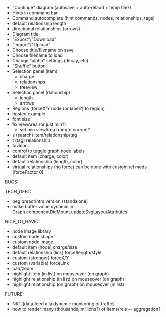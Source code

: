 - "Continue" diagram (autosave + auto-relaod + temp file?)
- Hints in command bar
- Command autocomplete (hint commands, nodes, relationships, tags)
- default relationship length
- directional relationships (arrows)
- Diagram title
- "Export"/"Download"
- "Import"/"Upload"
- Choose title/filename on save
- Choose filename to load
- Change "alpha" settings (decay, etc)
- "Shuffle" button
- Selection panel (item)
  - charge
  - relationshps
  - treeview
- Selection panel (rlationship)
  - length
  - arrows
- Regions (forceX/Y node (or label?) to region)
- hosted example
- font size
- fix viewArea (or just min?)
  - set min viewArea from/to current?
- s (search) item/relationship/tag
- t (tag) relationship
- favicon
- control to toggle graph node labels
- default item (charge, color)
- default relationship (length, color)
- virtual relationships (no force) can be done with custom rel mods (forceFactor 0)

BUGS:

TECH_DEBT:
- peg preact/htm version (standalone)
- make buffer value dynamic in Graph.componentDidMount.updateSvgLayoutAttributes

NICE_TO_HAVE:
- node image library
- custom node shape
- custom node image
- default item (node) charge/size
- default relationship (link) force/length/style
- custom (stronger) forceX/Y
- custom (variable) forceLink
- pan/zoom
- highlight item (in list) on mouseover (on graph)
- highlight relationship (in list) on mouseover (on graph)
- highlight relationship (on graph) on mouseover (in list)

FUTURE
- NRT (data feed a la dynamic monitoring of traffic)
- how to render many (thousands, millions?) of items/rels -- aggregation?